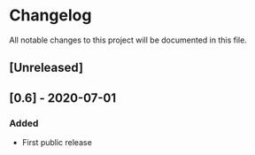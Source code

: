 # Changelog
All notable changes to this project will be documented in this file.

## [Unreleased]

## [0.6] - 2020-07-01
### Added
- First public release